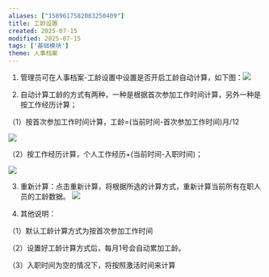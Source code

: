 ```yaml
---
aliases: ["1589617582083250409"]
title: 工龄设置
created: 2025-07-15
modified: 2025-07-15
tags: ['基础模块']
theme: 人事档案
---
```


1. 管理员可在人事档案-工龄设置中设置是否开启工龄自动计算，如下图：![](https://myhelpdoc.oss-cn-heyuan.aliyuncs.com/mdimages/6439551e77fe96fc5d27c458a49c0b97.jpg)

2. 自动计算工龄的方式有两种，一种是根据首次参加工作时间计算，另外一种是按工作经历计算；

（1）按首次参加工作时间计算，工龄=(当前时间-首次参加工作时间)月/12

![](https://myhelpdoc.oss-cn-heyuan.aliyuncs.com/mdimages/bca61860e3aabc030c9ff2f4bb7d501f.jpg)

（2）按工作经历计算，个人工作经历+(当前时间-入职时间)；

![](https://myhelpdoc.oss-cn-heyuan.aliyuncs.com/mdimages/24b4e9db2fde17314570b57973658358.jpg)

3. 重新计算：点击重新计算，将根据所选的计算方式，重新计算当前所有在职人员的工龄数据。 ![](https://myhelpdoc.oss-cn-heyuan.aliyuncs.com/mdimages/4c382156fcf59b1b1c0178129241c58a.jpg)

4. 其他说明：

（1）默认工龄计算方式为按首次参加工作时间

（2）设置好工龄计算方式后，每月1号会自动累加工龄。

（3）入职时间为空的情况下，将按照激活时间来计算

